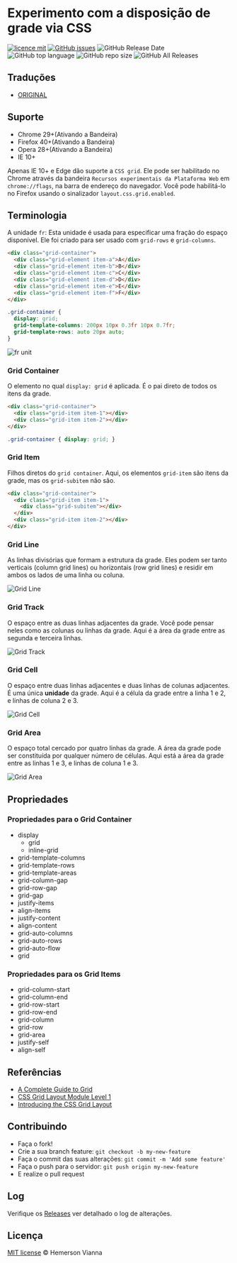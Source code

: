 # Experimento com a disposição de grade via CSS

[![licence mit](https://img.shields.io/badge/license-MIT-blue.svg?style=flat-square)](http://hemersonvianna.mit-license.org/)
[![GitHub issues](https://img.shields.io/github/issues/org-victorinox/experiment-css-grid-layout.svg)](https://github.com/org-victorinox/experiment-css-grid-layout/issues)
![GitHub Release Date](https://img.shields.io/github/release-date/org-victorinox/experiment-css-grid-layout.svg)
![GitHub top language](https://img.shields.io/github/languages/top/org-victorinox/experiment-css-grid-layout.svg)
![GitHub repo size](https://img.shields.io/github/repo-size/org-victorinox/experiment-css-grid-layout.svg)
![GitHub All Releases](https://img.shields.io/github/downloads/org-victorinox/experiment-css-grid-layout/total.svg)

## Traduções

* [ORIGINAL](https://github.com/org-victorinox/experiment-css-grid-layout/)

## Suporte 

- Chrome 29+(Ativando a Bandeira)
- Firefox 40+(Ativando a Bandeira)
- Opera 28+(Ativando a Bandeira)
- IE 10+

Apenas IE 10+ e Edge dão suporte a `CSS grid`. Ele pode ser habilitado no Chrome através da bandeira `Recursos experimentais da Plataforma Web` em `chrome://flags`, na barra de endereço do navegador. Você pode habilitá-lo no Firefox usando o sinalizador `layout.css.grid.enabled`.

## Terminologia

A unidade `fr`: Esta unidade é usada para especificar uma fração do espaço disponível. Ele foi criado para ser usado com `grid-rows` e `grid-columns`.

```html
<div class="grid-container">
  <div class="grid-element item-a">A</div>
  <div class="grid-element item-b">B</div>
  <div class="grid-element item-c">C</div>
  <div class="grid-element item-d">D</div>
  <div class="grid-element item-e">E</div>
  <div class="grid-element item-f">F</div>
</div>
```

```css
.grid-container {
  display: grid;
  grid-template-columns: 200px 10px 0.3fr 10px 0.7fr;
  grid-template-rows: auto 20px auto;
}
```

![fr unit](../../source/img/unit-fr.png)

### Grid Container

O elemento no qual `display: grid` é aplicada. É o pai direto de todos os itens da grade.

```html
<div class="grid-container">
  <div class="grid-item item-1"></div>
  <div class="grid-item item-2"></div>
</div>
```

```css
.grid-container { display: grid; }
```

### Grid Item

Filhos diretos do `grid container`. Aqui, os elementos `grid-item` são itens da grade, mas os `grid-subitem` não são.

```html
<div class="grid-container">
  <div class="grid-item item-1">
    <div class="grid-subitem"></div>
  </div>
  <div class="grid-item item-2"></div>
</div>
```

### Grid Line

As linhas divisórias que formam a estrutura da grade. Eles podem ser tanto verticais (column grid lines) ou horizontais (row grid lines) e residir em ambos os lados de uma linha ou coluna.

![Grid Line](../../source/img/grid-line.png)

### Grid Track

O espaço entre as duas linhas adjacentes da grade. Você pode pensar neles como as colunas ou linhas da grade. Aqui é a área da grade entre as segunda e terceira linhas.

![Grid Track](../../source/img/grid-track.png)

### Grid Cell

O espaço entre duas linhas adjacentes e duas linhas de colunas adjacentes. É uma única **unidade** da grade. Aqui é a célula da grade entre a linha 1 e 2, e linhas de coluna 2 e 3.

![Grid Cell](../../source/img/grid-cell.png)

### Grid Area

O espaço total cercado por quatro linhas da grade. A área da grade pode ser constituída por qualquer número de células. Aqui está a área da grade entre as linhas 1 e 3, e linhas de coluna 1 e 3.

![Grid Area](../../source/img/grid-area.png)

## Propriedades

### Propriedades para o Grid Container

- display
  - grid 
  - inline-grid
- grid-template-columns
- grid-template-rows
- grid-template-areas
- grid-column-gap
- grid-row-gap
- grid-gap
- justify-items
- align-items
- justify-content
- align-content
- grid-auto-columns
- grid-auto-rows
- grid-auto-flow
- grid

### Propriedades para os Grid Items

- grid-column-start
- grid-column-end
- grid-row-start
- grid-row-end
- grid-column
- grid-row
- grid-area
- justify-self
- align-self

## Referências

- [A Complete Guide to Grid](https://css-tricks.com/snippets/css/complete-guide-grid/)
- [CSS Grid Layout Module Level 1](https://www.w3.org/TR/css-grid-1/)
- [Introducing the CSS Grid Layout](http://www.sitepoint.com/introducing-the-css-grid-layout/)

## Contribuindo

- Faça o fork!
- Crie a sua branch feature: `git checkout -b my-new-feature`
- Faça o commit das suas alterações: `git commit -m 'Add some feature'`
- Faça o push para o servidor: `git push origin my-new-feature`
- E realize o pull request

## Log

Verifique os [Releases](https://github.com/org-victorinox/experiment-css-grid-layout/releases) ver detalhado o log de alterações.

## Licença

[MIT license](http://hemersonvianna.mit-license.org/) © Hemerson Vianna

